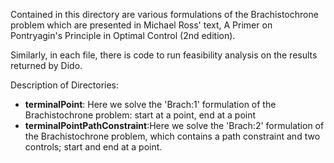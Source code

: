 Contained in this directory are various formulations of the Brachistochrone problem which
are presented in  Michael Ross' text, A Primer on Pontryagin's Principle in Optimal Control (2nd edition).

Similarly, in each file, there is code to run feasibility analysis on the results returned by Dido.

Description of Directories:
* **terminalPoint**: Here we solve the 'Brach:1' formulation of the Brachistochrone problem: start at a point,
    end at a point
* **terminalPointPathConstraint**:Here we solve the 'Brach:2' formulation of the Brachistochrone problem,
   which contains a path constraint and two controls; start and end at a point.
